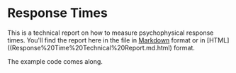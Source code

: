 # Response Times

This is a technical report on how to measure psychophysical response times. You'll find the report here in the file in [Markdown](Response%20Time%20Technical%20Report.md) format or in [HTML]((Response%20Time%20Technical%20Report.md.html) format.

The example code comes along.

